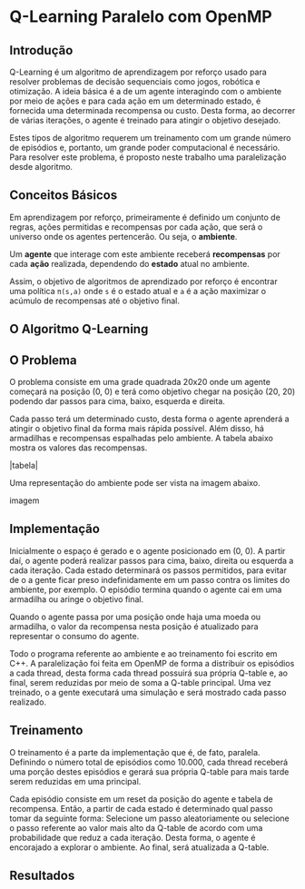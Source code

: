 # Q-Learning Paralelo com OpenMP

## Introdução

Q-Learning é um algoritmo de aprendizagem por reforço usado para resolver problemas de decisão sequenciais como jogos, robótica e otimização. A ideia básica é a de um agente interagindo com o ambiente por meio de ações e para cada ação em um determinado estado, é fornecida uma determinada recompensa ou custo. Desta forma, ao decorrer de várias iterações, o agente é treinado para atingir o objetivo desejado.

Estes tipos de algoritmo requerem um treinamento com um grande número de episódios e, portanto, um grande poder computacional é necessário. Para resolver este problema, é proposto neste trabalho uma paralelização desde algoritmo.

## Conceitos Básicos

Em aprendizagem por reforço, primeiramente é definido um conjunto de regras, ações permitidas e recompensas por cada ação, que será o universo onde os agentes pertencerão. Ou seja, o **ambiente**.

Um **agente** que interage com este ambiente receberá **recompensas** por cada **ação** realizada, dependendo do **estado** atual no ambiente.

Assim, o objetivo de algoritmos de aprendizado por reforço é encontrar uma política `π(s,a)` onde `s` é o estado atual e `a` é a ação maximizar o acúmulo de recompensas até o objetivo final.

## O Algoritmo Q-Learning


## O Problema

O problema consiste em uma grade quadrada 20x20 onde um agente começará na posição (0, 0) e terá como objetivo chegar na posição (20, 20) podendo dar passos para cima, baixo, esquerda e direita.

Cada passo terá um determinado custo, desta forma o agente aprenderá a atingir o objetivo final da forma mais rápida possível. Além disso, há armadilhas e recompensas espalhadas pelo ambiente. A tabela abaixo mostra os valores das recompensas.

|tabela|

Uma representação do ambiente pode ser vista na imagem abaixo.

imagem

## Implementação

Inicialmente o espaço é gerado e o agente posicionado em (0, 0). A partir daí, o agente poderá realizar passos para cima, baixo, direita ou esquerda a cada iteração. Cada estado determinará os passos permitidos, para evitar de o a gente ficar preso indefinidamente em um passo contra os limites do ambiente, por exemplo. O episódio termina quando o agente cai em uma armadilha ou aringe o objetivo final.

Quando o agente passa por uma posição onde haja uma moeda ou armadilha, o valor da recompensa nesta posição é atualizado para representar o consumo do agente.

Todo o programa referente ao ambiente e ao treinamento foi escrito em C++. A paralelização foi feita em OpenMP de forma a distribuir os episódios a cada thread, desta forma cada thread possuirá sua própria Q-table e, ao final, serem reduzidas por meio de soma a Q-table principal. Uma vez treinado, o a gente executará uma simulação e será mostrado cada passo realizado.

## Treinamento

O treinamento é a parte da implementação que é, de fato, paralela. Definindo o número total de episódios como 10.000, cada thread receberá uma porção destes episódios e gerará sua própria Q-table para mais tarde serem reduzidas em uma principal.

Cada episódio consiste em um reset da posição do agente e tabela de recompensa. Então, a partir de cada estado é determinado qual passo tomar da seguinte forma: Selecione um passo aleatoriamente ou selecione o passo referente ao valor mais alto da Q-table de acordo com uma probabilidade que reduz a cada iteração. Desta forma, o agente é encorajado a explorar o ambiente. Ao final, será atualizada a Q-table.

## Resultados

